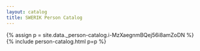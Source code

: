 ```yaml
---
layout: catalog
title: SWERIK Person Catalog
---
```

{% assign p = site.data._person-catalog.i-MzXaegnmBQej56i8amZoDN %}
{% include person-catalog.html p=p %}

